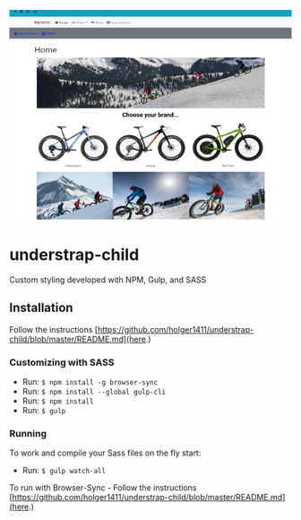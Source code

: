 
![alt text](https://raw.githubusercontent.com/godwincorsa/understrap-child/master/screenshot.png "Understrap Child by Godwin Corsa Solutions")



# understrap-child

Custom styling developed with NPM, Gulp, and SASS

## Installation

Follow the instructions [https://github.com/holger1411/understrap-child/blob/master/README.md](here.)

### Customizing with SASS

- Run: `$ npm install -g browser-sync`
- Run: `$ npm install --global gulp-cli` 
- Run: `$ npm install` 
- Run: `$ gulp`

### Running

To work and compile your Sass files on the fly start:

- Run: `$ gulp watch-all`

To run with  Browser-Sync - Follow the instructions [https://github.com/holger1411/understrap-child/blob/master/README.md](here.)
